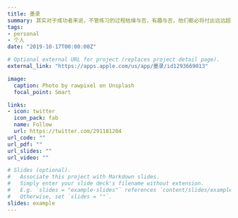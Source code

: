 ```yaml
---
title: 墨录
summary: 其实对于成功者来说，不管练习的过程枯燥与否，有趣与否，他们都必将付出远远超出常人的代价。心甘情愿花上一万个小时来打通任督二脉的人，大都不是寻常之辈。
tags:
- personal
- 个人
date: "2019-10-17T00:00:00Z"

# Optional external URL for project (replaces project detail page).
external_link: "https://apps.apple.com/us/app/墨录/id1293669013"

image:
  caption: Photo by rawpixel on Unsplash
  focal_point: Smart

links:
- icon: twitter
  icon_pack: fab
  name: Follow
  url: https://twitter.com/291181204
url_code: ""
url_pdf: ""
url_slides: ""
url_video: ""

# Slides (optional).
#   Associate this project with Markdown slides.
#   Simply enter your slide deck's filename without extension.
#   E.g. `slides = "example-slides"` references `content/slides/example-slides.md`.
#   Otherwise, set `slides = ""`.
slides: example
---
```

